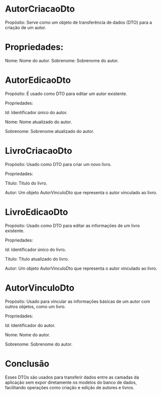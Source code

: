 # AutorCriacaoDto
Propósito: Serve como um objeto de transferência de dados (DTO) para a criação de um autor.

# Propriedades:
Nome: Nome do autor.
Sobrenome: Sobrenome do autor.

# AutorEdicaoDto
Propósito: É usado como DTO para editar um autor existente.

Propriedades:

Id: Identificador único do autor.

Nome: Nome atualizado do autor.

Sobrenome: Sobrenome atualizado do autor.

# LivroCriacaoDto
Propósito: Usado como DTO para criar um novo livro.

Propriedades:

Titulo: Título do livro.

Autor: Um objeto AutorVinculoDto que representa o autor vinculado ao livro.

# LivroEdicaoDto

Propósito: Usado como DTO para editar as informações de um livro existente.

Propriedades:

Id: Identificador único do livro.

Titulo: Título atualizado do livro.

Autor: Um objeto AutorVinculoDto que representa o autor vinculado ao livro.

# AutorVinculoDto
Propósito: Usado para vincular as informações básicas de um autor com outros objetos, como um livro.

Propriedades:

Id: Identificador do autor.

Nome: Nome do autor.

Sobrenome: Sobrenome do autor.

# Conclusão
Esses DTOs são usados para transferir dados entre as camadas da aplicação sem expor diretamente os modelos do banco de dados, facilitando operações como criação e edição de autores e livros.

